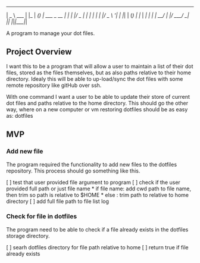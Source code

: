  ____        _     _____ _ _
|  _ \  ___ | |_  |  ___(_) | ___ _ __
| | | |/ _ \| __| | |_  | | |/ _ \ '__|
| |_| | (_) | |_  |  _| | | |  __/ |
|____/ \___/ \__| |_|   |_|_|\___|_|

A program to manage your dot files.

## Project Overview

I want this to be a program that will allow a user to maintain a list of their dot files, stored as
the files themselves, but as also paths relative to their home directory.  Idealy this will be able
to up-load/sync the dot files with some remote repository like gitHub over ssh.

With one command I want a user to be able to update their store of current dot files and paths relative
to the home directory.  This should go the other way, where on a new computer or vm restoring
dotfiles should be as easy as: 
    dotfiles <repository-name>

## MVP
 
### Add new file

The program required the functionality to add new files to the dotfiles repository. This process
should go something like this.

  [ ] test that user provided file argument to program
  [ ] check if the user provided full path or just file name
      * if file name: add cwd path to file name, then trim so path is relative to $HOME
      * else : trim path to relative to home directory
  [ ] add full file path to file list log

### Check for file in dotfiles

The program need to be able to check if a file  already exists in the dotfiles storage directory.

  [ ] searh dotfiles directory for file path relative to home
  [ ] return true if file already exists


